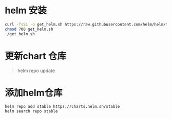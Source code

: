 # helm 安装
~~~ bash
curl -fsSL -o get_helm.sh https://raw.githubusercontent.com/helm/helm/master/scripts/get-helm-3
chmod 700 get_helm.sh
./get_helm.sh
~~~

# 更新chart 仓库
> helm repo update

# 添加helm仓库
~~~ bash
helm repo add stable https://charts.helm.sh/stable
helm search repo stable
~~~
